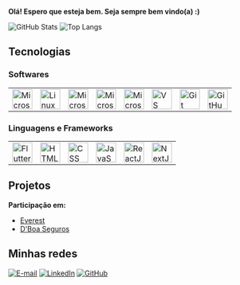 **Olá! Espero que esteja bem. Seja sempre bem vindo(a) :)**

![GitHub Stats](https://github-readme-stats.vercel.app/api?username=esantos1&theme=transparent&bg_color=000&border_color=30A3DC&show_icons=true&icon_color=30A3DC&title_color=E94D5F&text_color=FFF&&include_all_commits=true&locale=pt-br)
![Top Langs](https://github-readme-stats-git-masterrstaa-rickstaa.vercel.app/api/top-langs/?username=esantos1&layout=compact&bg_color=000&border_color=30A3DC&title_color=E94D5F&text_color=FFF&locale=pt-br)

## Tecnologias

### Softwares

<table>
    <tr>
        <td><img src="https://www.svgrepo.com/show/382713/windows-applications.svg" width=40 title="Microsoft Windows"></td>
        <td><img src="https://www.svgrepo.com/show/448236/linux.svg" width=40 title="Linux"></td>
        <td><img src="https://www.svgrepo.com/show/374187/word.svg" width=40 title="Microsoft Word"></td>
        <td><img src="https://www.svgrepo.com/show/373989/powerpoint.svg" width=40 title="Microsoft PowerPoint"></td>
        <td><img src="https://www.svgrepo.com/show/373589/excel.svg" width=40 title="Microsoft Excel"></td>
        <td><img src="https://www.svgrepo.com/show/374171/vscode.svg" width=40 title="VS Code"></td>
        <td><img src="https://www.svgrepo.com/show/452210/git.svg" width=40 title="Git"></td>
        <td><img src="https://www.svgrepo.com/show/512317/github-142.svg" width=40 title="GitHub"></td>
    </tr>
</table>

### Linguagens e Frameworks

<table>
    <tr>
        <td><img src="https://www.svgrepo.com/show/373604/flutter.svg" width=40 title="Flutter"></td>
        <td><img src="https://www.svgrepo.com/show/452228/html-5.svg" width=40 title="HTML"></td>
        <td><img src="https://www.svgrepo.com/show/452185/css-3.svg" width=40 title="CSS"></td>
        <td><img src="https://www.svgrepo.com/show/452045/js.svg" width=40 title="JavaScript"></td>
        <td><img src="https://www.svgrepo.com/show/452092/react.svg" width=40 title="ReactJS"></td>
        <td><img src="https://www.svgrepo.com/show/354113/nextjs-icon.svg" width=40 title="NextJS"></td>
    </tr>
</table>

## Projetos

**Participação em:**

- [Everest](http://app-everest.com)
- [D'Boa Seguros](https://dboaseguros.com.br/)

## Minhas redes

[![E-mail](https://img.shields.io/badge/-Email-D93025?style=for-the-badge&logo=gmail&logoColor=FFF)](mailto:ericksantodev@gmail.com)
[![LinkedIn](https://img.shields.io/badge/-LinkedIn-0077B5?style=for-the-badge&logo=linkedin&logoColor=FFF)](https://www.linkedin.com/in/ericksantos11/)
[![GitHub](https://img.shields.io/badge/-GitHub-181717?style=for-the-badge&logo=GitHub&logoColor=FFF)](https://www.github.com/esantos1/)
